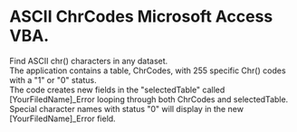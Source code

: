 # ASCII ChrCodes Microsoft Access VBA.  
Find ASCII chr() characters in any dataset.  
The application contains a table, ChrCodes, with 255 specific Chr() codes with a "1" or "0" status.  
The code creates new fields in the "selectedTable" called [YourFiledName]_Error looping through both ChrCodes and selectedTable.  
Special character names with status "0" will display in the new [YourFiledName]_Error field.  
